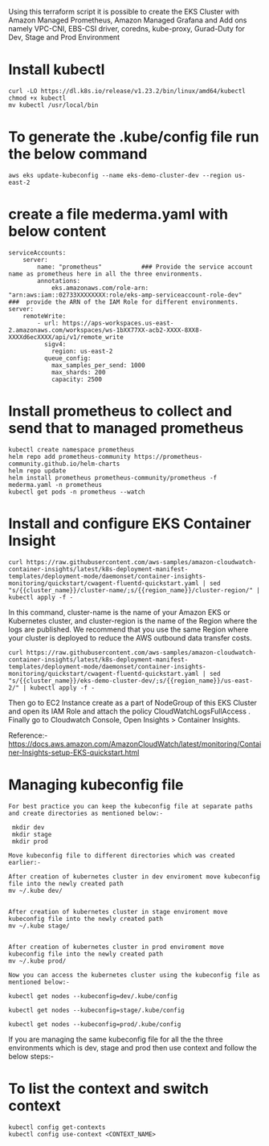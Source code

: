 Using this terraform script it is possible to create the EKS Cluster with Amazon Managed Prometheus, Amazon Managed Grafana and Add ons namely VPC-CNI, EBS-CSI driver, coredns, kube-proxy, Gurad-Duty for Dev, Stage and Prod Environment


# Install kubectl 
```
curl -LO https://dl.k8s.io/release/v1.23.2/bin/linux/amd64/kubectl
chmod +x kubectl
mv kubectl /usr/local/bin
```

# To generate the .kube/config file run the below command
```
aws eks update-kubeconfig --name eks-demo-cluster-dev --region us-east-2    
```

# create a file mederma.yaml with below content
```
serviceAccounts:
    server:
        name: "prometheus"           ### Provide the service account name as prometheus here in all the three environments.
        annotations:
            eks.amazonaws.com/role-arn: "arn:aws:iam::02733XXXXXXXX:role/eks-amp-serviceaccount-role-dev"   ###  provide the ARN of the IAM Role for different environments.
server:
    remoteWrite:
        - url: https://aps-workspaces.us-east-2.amazonaws.com/workspaces/ws-1bXX77XX-acb2-XXXX-8XX8-XXXXd6ecXXXX/api/v1/remote_write
          sigv4:
            region: us-east-2
          queue_config:
            max_samples_per_send: 1000
            max_shards: 200
            capacity: 2500
```


# Install prometheus to collect and send that to managed prometheus
```
kubectl create namespace prometheus
helm repo add prometheus-community https://prometheus-community.github.io/helm-charts
helm repo update
helm install prometheus prometheus-community/prometheus -f mederma.yaml -n prometheus
kubectl get pods -n prometheus --watch
```


# Install and configure EKS Container Insight 
```
curl https://raw.githubusercontent.com/aws-samples/amazon-cloudwatch-container-insights/latest/k8s-deployment-manifest-templates/deployment-mode/daemonset/container-insights-monitoring/quickstart/cwagent-fluentd-quickstart.yaml | sed "s/{{cluster_name}}/cluster-name/;s/{{region_name}}/cluster-region/" | kubectl apply -f -
```

In this command, cluster-name is the name of your Amazon EKS or Kubernetes cluster, and cluster-region is the name of the Region where the logs are published. We recommend that you use the same Region where your cluster is deployed to reduce the AWS outbound data transfer costs.

```
curl https://raw.githubusercontent.com/aws-samples/amazon-cloudwatch-container-insights/latest/k8s-deployment-manifest-templates/deployment-mode/daemonset/container-insights-monitoring/quickstart/cwagent-fluentd-quickstart.yaml | sed "s/{{cluster_name}}/eks-demo-cluster-dev/;s/{{region_name}}/us-east-2/" | kubectl apply -f -
```

Then go to EC2 Instance create as a part of NodeGroup of this EKS Cluster and open its IAM Role and attach the policy CloudWatchLogsFullAccess . Finally go to Cloudwatch Console, Open Insights > Container Insights. 



Reference:- https://docs.aws.amazon.com/AmazonCloudWatch/latest/monitoring/Container-Insights-setup-EKS-quickstart.html


# Managing kubeconfig file
```
For best practice you can keep the kubeconfig file at separate paths and create directories as mentioned below:-

 mkdir dev
 mkdir stage
 mkdir prod

Move kubeconfig file to different directories which was created earlier:-

After creation of kubernetes cluster in dev enviroment move kubeconfig file into the newly created path
mv ~/.kube dev/


After creation of kubernetes cluster in stage enviroment move kubeconfig file into the newly created path
mv ~/.kube stage/


After creation of kubernetes cluster in prod enviroment move kubeconfig file into the newly created path
mv ~/.kube prod/

Now you can access the kubernetes cluster using the kubeconfig file as mentioned below:-

kubectl get nodes --kubeconfig=dev/.kube/config

kubectl get nodes --kubeconfig=stage/.kube/config

kubectl get nodes --kubeconfig=prod/.kube/config
```

If you are managing the same kubeconfig file for all the the three environments which is dev, stage and prod then use context and follow the below steps:-

# To list the context and switch context
```
kubectl config get-contexts
kubectl config use-context <CONTEXT_NAME>
```

